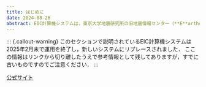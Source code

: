 ```yaml
---
title: はじめに
date: 2024-08-26
abstract: EIC計算機システムは，東京大学地震研究所の旧地震情報センター（**E**arthquake **I**nformation **C**enter; 現日本列島モニタリング研究センター）が管理している大型計算機クラスタです．大学や政府関係機関の職員・学生は，EIC計算機システムを地震学研究のために無料で利用することができます．EICはおおむね4年に一度リプレースされます．ここで紹介するEICの利用法は，2020年度に導入されたものをもとにしています．
---
```


::: {.callout-warning}
  このセクションで説明されているEIC計算機システムは 2025年2月末で運用を終了し，新しいシステムにリプレースされました．
  ここの情報はリンクから切り離したうえで参考情報として残してありますが，すでに古いものですのでご注意ください．
:::

[公式サイト](https://eic-support.eri.u-tokyo.ac.jp)
